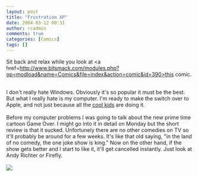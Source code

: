 ```yaml
---
layout: post
title: "Frustration XP"
date: 2004-03-12 00:31
author: rcadmin
comments: true
categories: [Comics]
tags: []
---
```

Sit back and relax while you look at <a href=http://www.bitsmack.com/modules.php?op=modload&name=Comics&file=index&action=comic&id=390>this comic.</a>
<br />

<br />
I don't really hate Windows. Obviously it's so popular it must be the best. But what I really hate is my computer. I'm ready to make the switch over to Apple, and not just because all the <a href=http://www.devryguyz.com>cool kids</a> are doing it. 
<br />

<br />
Before my computer problems I was going to talk about the new prime time cartoon Game Over. I might go into it in detail on Monday but the short review is that it sucked. Unfortunely there are no other comedies on TV so it'll probably be around for a few weeks. It's like that old saying, "in the land of no comedy, the one joke show is king." Now on the other hand, if the show gets better and I start to like it, it'll get cancelled instantly. Just look at Andy Richter or Firefly.  <Br><br><!--more--><img src='http://dl.bitsmack.com/comics/20040312.gif'   />
